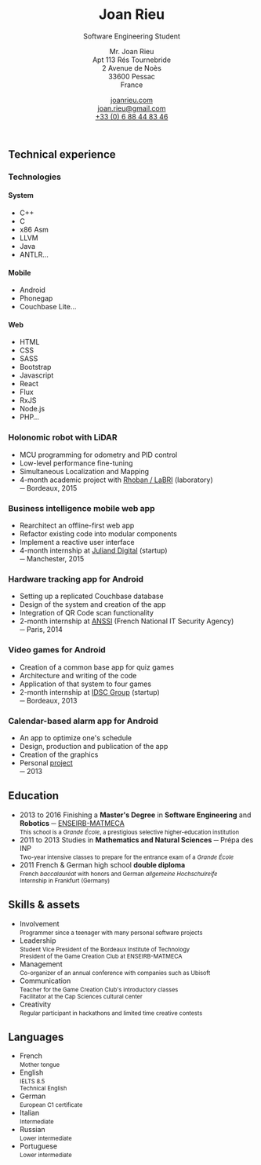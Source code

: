 <header markdown="1">

<div markdown="1">

Joan Rieu
=========

Software Engineering Student

</div>

Mr. Joan Rieu  
Apt 113 Rés Tournebride  
2 Avenue de Noès  
33600 Pessac  
<span class="caps">France</span>

[joanrieu.com](//joanrieu.com/)  
[joan.rieu@gmail.com](mailto:joan.rieu@gmail.com)  
[+33 (0) 6 88 44 83 46](tel:+33688448346)  

</header>

Technical experience
--------------------

<div class="projects" markdown="1">

<div class="technologies" markdown="1">

### Technologies ###

<div markdown="1">

#### System ####

- C++
- C
- x86 Asm
- LLVM
- Java
- ANTLR…

</div>

<div markdown="1">

#### Mobile ####

- Android
- Phonegap
- Couchbase Lite…

</div>

<div markdown="1">

#### Web ####

- HTML
- CSS
- SASS
- Bootstrap
- Javascript
- React
- Flux
- RxJS
- Node.js
- PHP…

</div>

</div>

<div markdown="1">

### Holonomic robot with LiDAR ###

- MCU programming for odometry and PID control
- Low-level performance fine-tuning
- Simultaneous Localization and Mapping
- 4-month academic project with [Rhoban / LaBRI][] (laboratory)  
  ─ Bordeaux, 2015

</div>

<div markdown="1">

### Business intelligence mobile web app ###

- Rearchitect an offline-first web app
- Refactor existing code into modular components
- Implement a reactive user interface
- 4-month internship at [Juliand Digital][] (startup)  
  ─ Manchester, 2015

</div>

<div markdown="1">

### Hardware tracking app for Android ###

- Setting up a replicated Couchbase database
- Design of the system and creation of the app
- Integration of QR Code scan functionality
- 2-month internship at [ANSSI][] (French National IT Security Agency)  
  ─ Paris, 2014

</div>

<div markdown="1">

### Video games for Android ###

- Creation of a common base app for quiz games
- Architecture and writing of the code
- Application of that system to four games
- 2-month internship at [IDSC Group][] (startup)  
  ─ Bordeaux, 2013

</div>

<div markdown="1">

### Calendar-based alarm app for Android ###

- An app to optimize one's schedule
- Design, production and publication of the app
- Creation of the graphics
- Personal [project][Automatic Alarm]  
  ─ 2013

</div>

</div>

<div class="dates" markdown="1">

Education
---------

- <span> 2013 to 2016 </span>
  Finishing a **Master's Degree** in **Software Engineering** and **Robotics** ─ [ENSEIRB-MATMECA][]  
  <small> This school is a _Grande École_, a prestigious selective higher-education institution </small>
- <span> 2011 to 2013 </span>
  Studies in **Mathematics and Natural Sciences** ─ Prépa des INP  
  <small> Two-year intensive classes to prepare for the entrance exam of a _Grande École_ </small>
- <span> 2011 </span>
  French & German high school **double diploma**  
  <small> French _baccalauréat_ with honors and German _allgemeine Hochschulreife_  
  Internship in Frankfurt (<span class="caps">Germany</span>) </small>

</div>

<div class="bottom">

<div markdown="1">

Skills & assets
---------------

- Involvement  
  <small> Programmer since a teenager with many personal software projects </small>
- Leadership  
  <small> Student Vice President of the Bordeaux Institute of Technology  
  President of the Game Creation Club at ENSEIRB-MATMECA </small>
- Management  
  <small> Co-organizer of an annual conference with companies such as Ubisoft </small>
- Communication  
  <small> Teacher for the Game Creation Club's introductory classes  
  Facilitator at the Cap Sciences cultural center </small>
- Creativity  
  <small> Regular participant in hackathons and limited time creative contests </small>

</div>

<div markdown="1">

Languages
---------

- French  
  <small> Mother tongue </small>
- English  
  <small> IELTS 8.5  
  Technical English </small>
- German  
  <small> European C1 certificate </small>
- Italian  
  <small> Intermediate </small>
- Russian  
  <small> Lower intermediate </small>
- Portuguese  
  <small> Lower intermediate </small>

</div>

</div>

[AEI]:                                  //www.junior-aei.com
[ANSSI]:                                //www.ssi.gouv.fr
[Automatic Alarm]:                      //play.google.com/store/apps/details?id=net.fififox.dailycalendaralarm
[ENSEIRB-MATMECA]:                      //enseirb-matmeca.bordeaux-inp.fr/en
[IDSC Group]:                           //www.idsc-group.com
[Juliand Digital]:                      //juliand.co.uk
[Rhoban / LaBRI]:                       //rhoban.com/people-contact/

